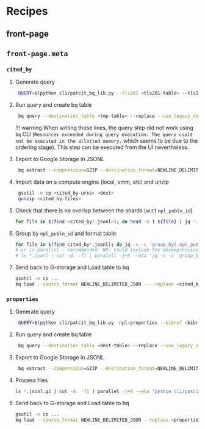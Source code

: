# Recipes

## front-page

## `front-page.meta`

### `cited_by`

1. Generate query
   ```bash
    QUERY=$(python cli/patcit_bq_lib.py --tls201 <tls201-table> --tls211 <tls211-table> --tls212 <tls201-table>)
   ```

1. Run query and create bq table
   ```bash
    bq query --destination_table <tmp-table> --replace --use_legacy_sql=false $QUERY
   ```

    !!! warning
        When writing those lines, the query step did not work using `bq` CLI (`Resources exceeded during query execution: The query could not be executed in the allotted memory.` which seems to be due to the ordering stage). This step can be executed from the UI nevertheless.


1. Export to Google Storage in JSONL
   ```bash
    bq extract --compression=GZIP --destination_format=NEWLINE_DELIMITED_JSON <tmp-table> <cited_by-uris>
   ```

1. Import data on a compute engine (local, vmm, etc) and unzip
   ```bash
    gsutil -m cp <cited_by-uris> <dest>
    gunzip <cited_by-files>
   ```

1. Check that there is no overlap between the shards (w.r.t `npl_publn_id`)
   ```bash
   for file in $(find <cited_by*.jsonl>); do head -n 1 ${file} | jq '.npl_publn_id'  && tail -n 1 ${file}| jq '.npl_publn_id' ; done | sort | uniq -d
   ```

1. Group by `npl_publn_id` and format table:
    ```bash
   for file in $(find cited_by*.jsonl); do jq -s -c 'group_by(.npl_publn_id)[] | {npl_publn_id: (.[0].npl_publn_id)|tonumber , cited_by: [ .[] | {publication_number: .publication_number, publication_date: (.publication_date)|tonumber, origin:.origin, appln_id: (.appln_id)|tonumber, docdb_family_id: (.docdb_family_id)| tonumber, inpadoc_family_id: (.inpadoc_family_id)|tonumber }],  is_cited_by_count: length}' ${file} >> "${file}_prep" ; done;
   # or in parallel - recommended. NB: could include the decompression step
   # ls *.jsonl | cut -d. -f1 | paralell -j+0 --eta "jq -s -c 'group_by(.npl_publn_id)[] | {npl_publn_id: (.[0].npl_publn_id)|tonumber , cited_by: [ .[] | {publication_number: .publication_number, publication_date: (.publication_date)|tonumber, origin:.origin, appln_id: (.appln_id)|tonumber, docdb_family_id: (.docdb_family_id)| tonumber, inpadoc_family_id: (.inpadoc_family_id)|tonumber }],  is_cited_by_count: length} {}.jsonl.gz' >> {}_prep.jsonl && gzip {}_prep.jsonl"
   ```

1. Send back to G-storage and Load table to bq
   ```bash
   gsutil -m cp ...
   bq load --source_format NEWLINE_DELIMITED_JSON ----replace <cited_by-table> <*_prep.jsonl.gz> <schema>
   ```

### `properties`

1. Generate query
   ```bash
    QUERY=$(python cli/patcit_bq_lib.py  npl-properties --bibref <bibref-table> --tls214 <tls214-table>)
   ```

1. Run query and create bq table
   ```bash
    bq query --destination_table <dest-table> --replace --use_legacy_sql=false $QUERY
   ```

1. Export to Google Storage in JSONL
   ```bash
    bq extract --compression=GZIP --destination_format=NEWLINE_DELIMITED_JSON <cited_by-table> <cited_by-uris>
   ```

1. Process files
   ```bash
   ls *.jsonl.gz | cut -d. -f1 | parallel -j+0 --eta 'python cli/patcit-cli.py serialize npl-properties {}.jsonl.gz --cat-model models/en_cat_npl_sm/ >> {}_prep.jsonl && gzip {}_prep.jsonl'
   ````

1. Send back to G-storage and Load table to bq
   ```bash
   gsutil -m cp ...
   bq load --source_format NEWLINE_DELIMITED_JSON --replace <properties-table> <*_prep.jsonl.gz> <schema>
   ```
